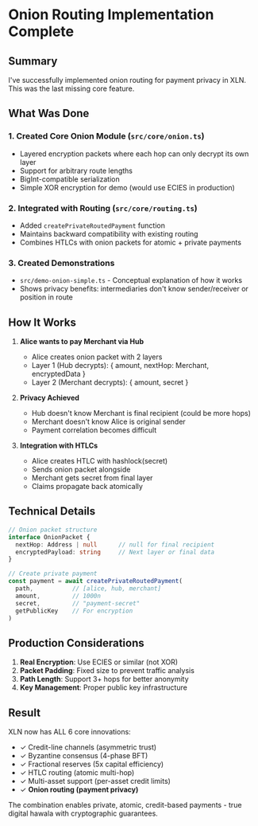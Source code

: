 # Onion Routing Implementation Complete

## Summary

I've successfully implemented onion routing for payment privacy in XLN. This was the last missing core feature.

## What Was Done

### 1. Created Core Onion Module (`src/core/onion.ts`)
- Layered encryption packets where each hop can only decrypt its own layer
- Support for arbitrary route lengths
- BigInt-compatible serialization
- Simple XOR encryption for demo (would use ECIES in production)

### 2. Integrated with Routing (`src/core/routing.ts`)
- Added `createPrivateRoutedPayment` function
- Maintains backward compatibility with existing routing
- Combines HTLCs with onion packets for atomic + private payments

### 3. Created Demonstrations
- `src/demo-onion-simple.ts` - Conceptual explanation of how it works
- Shows privacy benefits: intermediaries don't know sender/receiver or position in route

## How It Works

1. **Alice wants to pay Merchant via Hub**
   - Alice creates onion packet with 2 layers
   - Layer 1 (Hub decrypts): { amount, nextHop: Merchant, encryptedData }
   - Layer 2 (Merchant decrypts): { amount, secret }

2. **Privacy Achieved**
   - Hub doesn't know Merchant is final recipient (could be more hops)
   - Merchant doesn't know Alice is original sender
   - Payment correlation becomes difficult

3. **Integration with HTLCs**
   - Alice creates HTLC with hashlock(secret)
   - Sends onion packet alongside
   - Merchant gets secret from final layer
   - Claims propagate back atomically

## Technical Details

```typescript
// Onion packet structure
interface OnionPacket {
  nextHop: Address | null      // null for final recipient
  encryptedPayload: string     // Next layer or final data
}

// Create private payment
const payment = await createPrivateRoutedPayment(
  path,           // [alice, hub, merchant]
  amount,         // 1000n
  secret,         // "payment-secret"
  getPublicKey    // For encryption
)
```

## Production Considerations

1. **Real Encryption**: Use ECIES or similar (not XOR)
2. **Packet Padding**: Fixed size to prevent traffic analysis
3. **Path Length**: Support 3+ hops for better anonymity
4. **Key Management**: Proper public key infrastructure

## Result

XLN now has ALL 6 core innovations:
- ✓ Credit-line channels (asymmetric trust)
- ✓ Byzantine consensus (4-phase BFT)
- ✓ Fractional reserves (5x capital efficiency)
- ✓ HTLC routing (atomic multi-hop)
- ✓ Multi-asset support (per-asset credit limits)
- ✓ **Onion routing (payment privacy)**

The combination enables private, atomic, credit-based payments - true digital hawala with cryptographic guarantees.